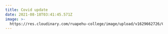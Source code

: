 ```yaml
---
title: Covid update
date: 2021-08-18T03:41:45.571Z
image: >-
  https://res.cloudinary.com/ruapehu-college/image/upload/v1629662726/Covid_Update_nigviy.jpg
---
```


